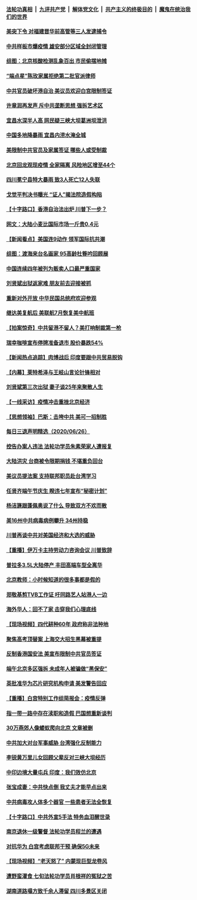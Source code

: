 ####  [法轮功真相](../../../../basic/blob/master/README.md?t=06280802) &nbsp;|&nbsp; [九评共产党](../../../../9ping.md/blob/master/README.md?t=06280802) &nbsp;|&nbsp; [解体党文化](../../../../jtdwh.md/blob/master/README.md?t=06280802)  &nbsp;|&nbsp; [共产主义的终极目的](../../../../gczydzjmd.md/blob/master/README.md?t=06280802) &nbsp;|&nbsp; [魔鬼在统治我们的世界](../../../../mgztzwmdsj.md/blob/master/README.md?t=06280802) 

#### [美突下令 对福建晋华前高管等三人发逮捕令](../pages/nsc413/n12216296.md?t=06280802) 

#### [中共样板市爆疫情 雄安部分区域全封闭管理](../pages/nsc413/n12216484.md?t=06280802) 

#### [组图：北京核酸检测乱象百出 市民偷摆地摊](../pages/nsc413/n12216358.md?t=06280802) 

#### [“端点星”陈玫家属拒绝第二批官派律师](../pages/nsc413/n12215402.md?t=06280802) 

#### [中共官员破坏港自治 美议员欢迎白宫限制签证](../pages/nsc413/n12216313.md?t=06280802) 

#### [许章润再发声 斥中共垄断思想 强拆艺术区](../pages/nsc413/n12216321.md?t=06280802) 

#### [宜昌水深半人高 网民疑三峡大坝葛洲坝泄洪](../pages/nsc413/n12216263.md?t=06280802) 

#### [中国多地降暴雨  宜昌内涝水淹全城](../pages/nsc413/n12215877.md?t=06280802) 

#### [美限制中共官员及家属签证 哪些人或受制裁](../pages/nsc413/n12216208.md?t=06280802) 

#### [北京回龙观现疫情 全家隔离 风险地区增至44个](../pages/nsc413/n12216177.md?t=06280802) 

#### [四川冕宁县特大暴雨 致3人死亡12人失联](../pages/nsc413/n12216063.md?t=06280802) 

#### [戈觉平判决书曝光 “证人”揭法院造假构陷](../pages/nsc413/n12215787.md?t=06280802) 

#### [【十字路口】香港自治法出炉 川普下一步？](../pages/nsc413/n12215323.md?t=06280802) 

#### [网文：大陆小麦比国际市场一斤贵0.4元](../pages/nsc413/n12215762.md?t=06280802) 

#### [【新闻看点】美国连9动作 领军国际抗共潮](../pages/nsc413/n12215121.md?t=06280802) 

#### [组图：渡海来台名画家 95高龄杜簦吟回顾展](../pages/nsc413/n12215664.md?t=06280802) 

#### [中国连续四年被列为贩卖人口最严重国家](../pages/nsc413/n12215565.md?t=06280802) 

#### [刘贤斌出狱返家难 朋友前去迎接被抓](../pages/nsc413/n12215427.md?t=06280802) 

#### [重新对外开放 中华民国总统府欢迎参观](../pages/nsc413/n12215543.md?t=06280802) 

#### [继达美复航后 美联航7月恢复美中航班](../pages/nsc413/n12215347.md?t=06280802) 


#### [【拍案惊奇】中共留港不留人？美打响制裁第一枪](../pages/nsc413/n12215438.md?t=06280802) 

#### [瑞幸咖啡宣布停牌准备退市 股价暴跌54%](../pages/nsc413/n12215305.md?t=06280802) 

#### [【新闻热点追踪】肉博战后 印度要跟中共贸易脱钩](../pages/nsc413/n12215456.md?t=06280802) 

#### [【内幕】莱特希泽与王岐山言论针锋相对](../pages/nsc413/n12212986.md?t=06280802) 

#### [刘贤斌第三次出狱 妻子谈25年来聚散人生](../pages/nsc413/n12215292.md?t=06280802) 

#### [【一线采访】疫情冲击重挫北京经济](../pages/nsc413/n12215313.md?t=06280802) 

#### [【思想领袖】巴斯：击垮中共 美可一招制胜](../pages/nsc413/n12033990.md?t=06280802) 

#### [每日三退声明精选（2020/06/26）](../pages/nsc413/n12215316.md?t=06280802) 

#### [控告办案人违法 法轮功学员朱素荣家人遭报复](../pages/nsc413/n12214315.md?t=06280802) 

#### [大陆洪灾 台商被令限期捐钱 不堪重负回台](../pages/nsc413/n12215064.md?t=06280802) 

#### [美议员提法案 支持联邦职员赴台湾学习](../pages/nsc413/n12215108.md?t=06280802) 

#### [任贤齐端午节庆生 睽违七年宣布“秘密计划”](../pages/nsc413/n12214868.md?t=06280802) 

#### [杨洁篪跟蓬佩奥说了什么 导致双方不欢而散](../pages/nsc413/n12214937.md?t=06280802) 

#### [美16州中共病毒病例攀升 34州持稳](../pages/nsc413/n12214832.md?t=06280802) 

#### [川普再谈中共对美国经济和大选的威胁](../pages/nsc413/n12214917.md?t=06280802) 

#### [【重播】伊万卡主持劳动力咨询会议 川普致辞](../pages/nsc413/n12214370.md?t=06280802) 

#### [普拉多3.5L大陆停产 丰田高端车型全离华](../pages/nsc413/n12214879.md?t=06280802) 

#### [北京教师：小时候知道的很多事都是假的](../pages/nsc413/n12133812.md?t=06280802) 

#### [郑敬基剪TVB工作证 吁同路艺人站港人一边](../pages/nsc413/n12214760.md?t=06280802) 

#### [海外华人：回不了家 击穿我们心理底线](../pages/nsc413/n12214603.md?t=06280802) 

#### [【现场视频】四代耕种60年 政府称非法种地](../pages/nsc413/n12214856.md?t=06280802) 

#### [聚焦高考顶替案 上海交大招生黑幕被重提](../pages/nsc413/n12214829.md?t=06280802) 

#### [反制香港国安法 美宣布限制中共官员签证](../pages/nsc413/n12214505.md?t=06280802) 

#### [端午北京多区强拆 未成年人被骗做“黑保安”](../pages/nsc413/n12214209.md?t=06280802) 

#### [英批准华为芯片研究机构申请 美发警告回应](../pages/nsc413/n12214643.md?t=06280802) 

#### [【重播】白宫特别工作组简报会：疫情反弹](../pages/nsc413/n12214278.md?t=06280802) 

#### [指一带一路中存在渎职和造假 巴国想重新谈判](../pages/nsc413/n12214599.md?t=06280802) 

#### [30万燕郊人像蝼蚁爬向北京 文章被删](../pages/nsc413/n12214374.md?t=06280802) 

#### [中共加大对台军事威胁 台湾强化反制能力](../pages/nsc413/n12213970.md?t=06280802) 

#### [李锐黄万里儿女回顾父辈反对三峡大坝经历](../pages/nsc413/n12214557.md?t=06280802) 

#### [中印边境大量屯兵 印度：我们效仿北京](../pages/nsc413/n12214491.md?t=06280802) 

#### [张宝成妻：中共快点倒 我丈夫才能早点出来](../pages/nsc413/n12214313.md?t=06280802) 

#### [中共病毒攻人体多个器官 一些患者无法全恢复](../pages/nsc413/n12214393.md?t=06280802) 

#### [【十字路口】中共外宣5手法 特务血泪醒世录](../pages/nsc413/n12212915.md?t=06280802) 

#### [南京退休一级警督 法轮功学员程兰的遭遇](../pages/nsc413/n12213802.md?t=06280802) 

#### [对抗华为 白宫考虑联邦干预 确保5G未来](../pages/nsc413/n12214112.md?t=06280802) 

#### [【现场视频】“老天怒了” 内蒙现巨型龙卷风](../pages/nsc413/n12214073.md?t=06280802) 

#### [遭野蛮灌食 七旬法轮功学员肖根祥的冤狱之苦](../pages/nsc413/n12211584.md?t=06280802) 

#### [湖南道路塌方致千余人滞留 四川多景区关闭](../pages/nsc413/n12214000.md?t=06280802) 

